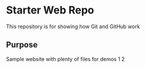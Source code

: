 # Starter Web Repo

This repository is for showing how Git and GitHub work

## Purpose

Sample website with plenty of files for demos
1
2
